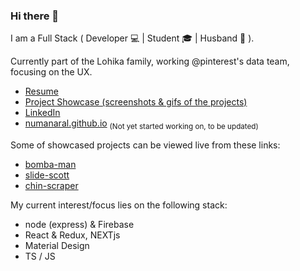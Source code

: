 ### Hi there 👋
I am a Full Stack ( Developer 💻 | Student 🎓 | Husband 💍 ).  

Currently part of the Lohika family, working @pinterest's data team, focusing on the UX.

- [Resume](https://drive.google.com/file/d/1I5Cm3UEo-b7U2UGvznG5j7IK5rrjMd3r/view?usp=sharing)
- [Project Showcase (screenshots & gifs of the projects)](https://github.com/numanaral/project-showcase)
- [LinkedIn](https://www.linkedin.com/in/numanaral/)
- [numanaral.github.io](https://numanaral.github.io/?ref=github) <sub>(Not yet started working on, to be updated)</sub>  

Some of showcased projects can be viewed live from these links:
- [bomba-man](https://git.io/bomba-man)
- [slide-scott](https://git.io/slide-scott)
- [chin-scraper](https://git.io/chin-scraper)

My current interest/focus lies on the following stack:
- node (express) & Firebase
- React & Redux, NEXTjs
- Material Design
- TS / JS
<!--
**numanaral/numanaral** is a ✨ _special_ ✨ repository because its `README.md` (this file) appears on your GitHub profile.

Here are some ideas to get you started:

- 🔭 I’m currently working on ...
- 🌱 I’m currently learning ...
- 👯 I’m looking to collaborate on ...
- 🤔 I’m looking for help with ...
- 💬 Ask me about ...
- 📫 How to reach me: ...
- 😄 Pronouns: ...
- ⚡ Fun fact: ...
-->
